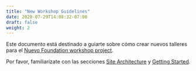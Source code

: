 ```yaml
---
title: "New Workshop Guidelines"
date: 2020-07-29T14:08:32-07:00
draft: false
weight: 2
---
```


Este documento está destinado a guiarte sobre cómo crear nuevos talleres para el [Nuevo Foundation workshop project](https://github.com/nuevoFoundation/workshops).

Por favor, familiarízate con las secciones [Site Architecture](../site-architecture/) y [Getting Started](../getting-started/).